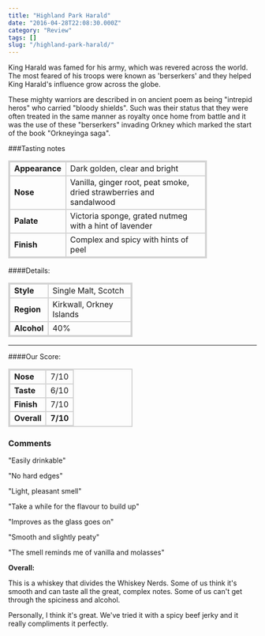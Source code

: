 ```yaml
---
title: "Highland Park Harald"
date: "2016-04-28T22:08:30.000Z"
category: "Review"
tags: []
slug: "/highland-park-harald/"
---
```

King Harald was famed for his army, which was revered across the world. 
The most feared of his troops were known as 'berserkers' and they helped King Harald's influence grow across the globe. 

These mighty warriors are described in on ancient poem as being "intrepid heros" who carried "bloody shields". Such was their status that they were often treated in the same manner as royalty once home from battle and it was the use of these "berserkers" invading Orkney which marked the start of the book "Orkneyinga saga".

###Tasting notes
<table style="width: 80%;">
<tr>
<td class="grey">Appearance</td><td>Dark golden, clear and bright</td>
</tr>
<tr>
<td class="grey">Nose</td><td>Vanilla, ginger root, peat smoke, dried strawberries and sandalwood</td>
</tr>
<tr>
<td class="grey">Palate</td><td>Victoria sponge, grated nutmeg with a hint of lavender</td>
</tr>
<tr>
<td class="grey">Finish</td><td>Complex and spicy with hints of peel</td>
</tr>
</table>



####Details:
<table>
<tr>
<td class="grey">Style</td><td>Single Malt, Scotch</td>
</tr>
<tr>
<td class="grey">Region</td><td>Kirkwall, Orkney Islands</td>
</tr>
<tr>
<td class="grey">Alcohol</td><td>40%</td>
</tr>
</table>


---

####Our Score:


<style>
.grey {
    font-weight: bold;
}
td {
    border: 2px solid lightgrey;
}

table {
    width: 50%;
    border: 2px solid lightgrey;

}

</style>
<table class="score-table">
<tr>
<td class="grey">Nose</td><td>7/10</td>
</tr>
<tr>
<td class="grey">Taste</td><td>6/10</td>
</tr>
<tr>
<td class="grey">Finish</td><td>7/10</td>
</tr>
<tr>
<td class="grey"><strong>Overall</strong></td><td><strong>7/10</strong></td>
</tr>
</table>


### Comments
"Easily drinkable"

"No hard edges"

"Light, pleasant smell"

"Take a while for the flavour to build up"

"Improves as the glass goes on"

"Smooth and slightly peaty"

"The smell reminds me of vanilla and molasses" 

**Overall:** 

This is a whiskey that divides the Whiskey Nerds. 
Some of us think it's smooth and can taste all the great, complex notes. 
Some of us can't get through the spiciness and alcohol. 

Personally, I think it's great. We've tried it with a spicy beef jerky and it really compliments it perfectly. 
    
